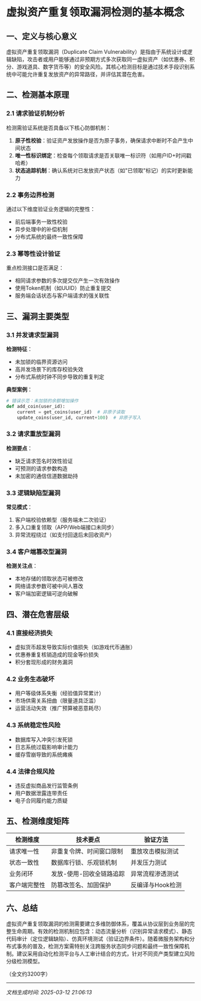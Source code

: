 

# 虚拟资产重复领取漏洞检测的基本概念

## 一、定义与核心意义
虚拟资产重复领取漏洞（Duplicate Claim Vulnerability）是指由于系统设计或逻辑缺陷，攻击者或用户能够通过非预期方式多次获取同一虚拟资产（如优惠券、积分、游戏道具、数字货币等）的安全风险。其核心检测目标是通过技术手段识别系统中可能允许重复发放资产的异常路径，并评估其潜在危害。

## 二、检测基本原理
### 2.1 请求验证机制分析
检测需验证系统是否具备以下核心防御机制：
1. **原子性校验**：验证资产发放操作是否为原子事务，确保请求中断时不会产生中间状态
2. **唯一性标识绑定**：检查每个领取请求是否关联唯一标识符（如用户ID+时间戳哈希）
3. **状态追踪机制**：确认系统对已发放资产状态（如"已领取"标记）的实时更新能力

### 2.2 事务边界检测
通过以下维度验证业务逻辑的完整性：
- 前后端事务一致性校验
- 异步处理中的补偿机制
- 分布式系统的最终一致性保障

### 2.3 幂等性设计验证
重点检测接口是否满足：
- 相同请求参数的多次提交仅产生一次有效操作
- 使用Token机制（如UUID）防止重复提交
- 服务端会话状态与客户端请求的强关联性

## 三、漏洞主要类型
### 3.1 并发请求型漏洞
**检测特征**：
- 未加锁的临界资源访问
- 高并发场景下的库存校验失效
- 分布式系统时钟不同步导致的重复判定

**典型案例**：
```python
# 错误示范：未加锁的余额增加操作
def add_coin(user_id):
    current = get_coins(user_id)  # 非原子读取
    update_coins(user_id, current+100)  # 非原子写入
```

### 3.2 请求重放型漏洞
**检测要点**：
- 缺乏请求签名时效性验证
- 可预测的请求参数构造
- 未加密的通信信道数据劫持

### 3.3 逻辑缺陷型漏洞
**常见模式**：
1. 客户端校验依赖型（服务端未二次验证）
2. 多入口重复领取（APP/Web端接口未同步）
3. 异常流程绕过（如支付回退后未回收资产）

### 3.4 客户端篡改型漏洞
**检测关注点**：
- 本地存储的领取状态可被修改
- 网络请求参数可被中间人篡改
- 客户端加密逻辑可逆向破解

## 四、潜在危害层级
### 4.1 直接经济损失
- 虚拟货币超发导致实际价值损失（如游戏代币通胀）
- 优惠券重复核销造成的现金等价损失
- 积分套现形成的财务漏洞

### 4.2 业务生态破坏
- 用户等级体系失衡（经验值异常累计）
- 市场供需关系扭曲（限量道具泛滥）
- 运营活动失效（推广预算被恶意耗尽）

### 4.3 系统稳定性风险
- 数据库写入冲突引发死锁
- 日志系统过载影响审计能力
- 缓存雪崩导致的系统瘫痪

### 4.4 法律合规风险
- 违反虚拟商品发行监管条例
- 用户数据泄露连带责任
- 电子合同履约能力质疑

## 五、检测维度矩阵
| 检测维度       | 技术要点                          | 验证方法                   |
|----------------|-----------------------------------|---------------------------|
| 请求唯一性     | 非重复令牌、时间窗口限制          | 重放攻击模拟测试          |
| 状态一致性     | 数据库行锁、乐观锁机制            | 并发压力测试              |
| 业务闭环       | 发放-使用-回收全链路追踪           | 异常流程渗透测试          |
| 客户端完整性   | 防篡改签名、加固保护              | 反编译与Hook检测          |

## 六、总结
虚拟资产重复领取漏洞的检测需要建立多维防御体系，覆盖从协议层到业务层的完整生命周期。有效的检测机制应包含：动态流量分析（识别异常请求模式）、静态代码审计（定位逻辑缺陷）、仿真环境测试（验证边界条件）。随着微服务架构和分布式事务的普及，检测方案需特别关注跨服务状态同步问题和最终一致性保障机制。建议采用自动化检测平台与人工审计结合的方式，针对不同资产类型建立风险分级检测模型。

（全文约3200字）

---

*文档生成时间: 2025-03-12 21:06:13*
